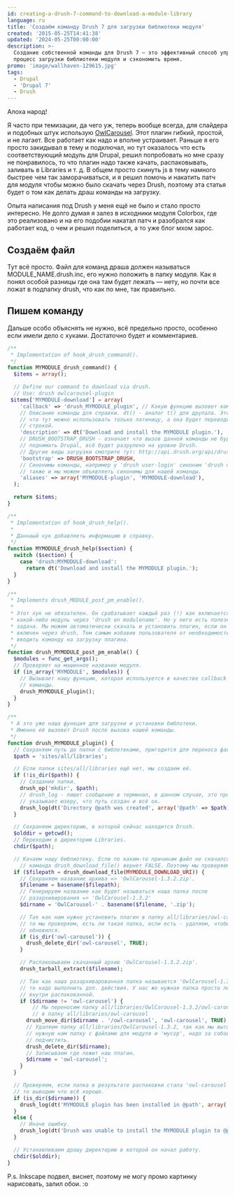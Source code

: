 ```yaml
---
id: creating-a-drush-7-command-to-download-a-module-library
language: ru
title: 'Создаём команду Drush 7 для загрузки библиотеки модуля'
created: '2015-05-25T14:41:38'
updated: '2024-05-25T00:00:00'
description: >-
  Создание собственной команды для Drush 7 — это эффективный способ упростить
  процесс загрузки библиотеки модуля и сэкономить время.
promo: 'image/wallhaven-129615.jpg'
tags:
  - Drupal
  - 'Drupal 7'
  - Drush
---
```


Алоха народ!

Я часто при темизации, да чего уж, теперь вообще всегда, для слайдера и подобных
штук использую [OwlCarousel](http://owlgraphic.com/owlcarousel/). Этот плагин
гибкий, простой, и не лагает. Все работает как надо и вполне устраивает. Раньше
я его просто закидывал в тему и подключал, но тут оказалось что есть
соответствующий модуль для Drupal, решил попробовать но мне сразу не
понравилось, то что плагин надо также качать, распаковывать, заливать в
Libraries и т. д. В общем просто скинуть js в тему намного быстрее чем так
заморачиваться, и я решил помочь и накатить патч для модуля чтобы можно было
скачать через Drush, поэтому эта статья будет о том как делать драш команды на
загрузку.

Опыта написания под Drush у меня ещё не было и стало просто интересно. Не долго
думая я залез в исходники модуля Colorbox, где это реализовано и на его подобии
накатал патч и разобрался как работает код, о чем и решил поделиться, а то уже
блог мхом зарос.

## Создаём файл

Тут всё просто. Файл для команд драша должен называться MODULE_NAME.drush.inc,
его нужно положить в папку модуля. Как я понял особой разницы где она там будет
лежать — нету, но почти все ложат в подпапку drush, что как по мне, так
правильно.

## Пишем команду

Дальше особо объяснять не нужно, всё предельно просто, особенно если имели дело
с хуками. Достаточно будет и комментариев.

```php
/**
 * Implementation of hook_drush_command().
 */
function MYMODULE_drush_command() {
  $items = array();

  // Define our command to download via drush.
  // Use: drush owlcarousel-plugin
 $items['MYMODULE-download'] = array(
    'callback' => 'drush_MYMODULE_plugin', // Какую функцию вызовет команда.
    // Описание команды для справки. dt() - аналог t() для друпала. Это значит
    // что тут можно использовать только латиницу, а она будет переводимой
    // строкой.
    'description' => dt('Download and install the MYMODULE plugin.'),
    // DRUSH_BOOTSTRAP_DRUSH - означает что вызов данной команды не будет
    // поднимать Drupal, всё будет разрулено на уровне Drush.
    // Другие виды загрузки смотрите тут: http://api.drush.org/api/drush/includes%21bootstrap.inc/6.x
    'bootstrap' => DRUSH_BOOTSTRAP_DRUSH,
    // Синонимы команды, например у 'drush user-login' синоним 'drush uli',
    // также и мы можем объявляеть синонимы для нашей команды.
    'aliases' => array('MYMODULE-plugin', 'MYMODULE-download'),
  );

  return $items;
}

/**
 * Implementation of hook_drush_help().
 *
 * Даннаый хук добавляеть информацию в справку.
 */
function MYMODULE_drush_help($section) {
  switch ($section) {
    case 'drush:MYMODULE-download':
      return dt('Download and install the MYMODULE plugin.');
  }
}

/**
 * Implements drush_MODULE_post_pm_enable().
 *
 * Этот хук не обязателен. Он срабатывает каждый раз (!) как включается
 * какой-либо модуль через 'drush en modulename'. Но у него есть полезная
 * задача. Мы можем автоматически скачать и установить плагин, если он был
 * включен через drush. Тем самым избавив пользователя от необходимости затем
 * вводить команду на загрузку плагина.
 */
function drush_MYMODULE_post_pm_enable() {
  $modules = func_get_args();
  // Проверяет на машинное название модуля.
  if (in_array('MYMODULE', $modules)) {
  	// Вызывает нашу функцию, которая используется в качестве callback для
  	// команды.
    drush_MYMODULE_plugin();
  }
}

/**
 * А это уже наша функция для загрузки и установки библотеки.
 * Именно её вызовет Drush после вызова нашей команды.
 */
function drush_MYMODULE_plugin() {
  // Сохраняем путь до папки с библотеками, пригодится для переноса файлов.
  $path = 'sites/all/libraries';

  // Если папки sites/all/libraries ещё нет, мы создаем её.
  if (!is_dir($path)) {
  	// Создание папки.
    drush_op('mkdir', $path);
    // drush_log - пишет сообщение в терминал, в данном случае, это просто
    // указывает юзеру, что путь создан и всё ок.
    drush_log(dt('Directory @path was created', array('@path' => $path)), 'notice');
  }

  // Сохраняем директорию, в которой сейчас находится Drush.
  $olddir = getcwd();
  // Переходим в директорию Libraries.
  chdir($path);

  // Качаем нашу библиотеку. Если по каким-то причинам файл не скачался,
 	// команда drush_download_file() вернет FALSE. Поэтому мы проверяем загрузку.
  if ($filepath = drush_download_file(MYMODULE_DOWNLOAD_URI)) {
    // Сохраняем название архива => 'OwlCarousel-1.3.2.zip'.
    $filename = basename($filepath);
    // Генерируем название как будет называться наша папка после
    // разархивирования => 'OwlCarousel-1.3.2'
    $dirname = 'OwlCarousel-' . basename($filename, '.zip');

    // Так как нам нужно установить плагин в папку all/libraries/owl-carousel
    // то мы проверяем, есть ли такая папка, если есть - удаляем, чтобы плашин
    // обновился.
    if (is_dir('owl-carousel')) {
      drush_delete_dir('owl-carousel', TRUE);
    }

    // Распаковываем скачанный архив 'OwlCarousel-1.3.2.zip'.
    drush_tarball_extract($filename);

    // Так как наша разархиварованная папка называется 'OwlCarousel-1.3.2',
    // то надо выполнить доп. действия. У нас же нужная папка просто лежит
    // внутри распакованной.
    if ($dirname != 'owl-carousel') {
    	// Мы переносим папку all/libraries/OwlCarousel-1.3.2/owl-carousel
    	// в папку all/libraries/owl-carousel
      drush_move_dir($dirname . '/owl-carousel', 'owl-carousel', TRUE);
      // Удаляем папку all/libraries/OwlCarousel-1.3.2, так как мы вытащили
      // нужную нам папку с файлами для модуля и 'мусор', надо за собой
      // подчистить.
      drush_delete_dir($dirname);
      // Записываем где лежит наш плагин.
      $dirname = 'owl-carousel';
    }
  }

  // Проверяем, если папка в результате распаковки стала 'owl-carousel',
  // то выводим что всё хорошо.
  if (is_dir($dirname)) {
    drush_log(dt('MYMODULE plugin has been installed in @path', array('@path' => $path)), 'success');
  }
  else {
  	// Иначе ошибку.
    drush_log(dt('Drush was unable to install the MYMODULE plugin to @path', array('@path' => $path)), 'error');
  }

  // Устанавливаем драшу директорию в которой он начал работу.
  chdir($olddir);
}
```

P.s. Inkscape подвел, виснет, поэтому не могу промо картинку нарисовать, залил
обои. :о
